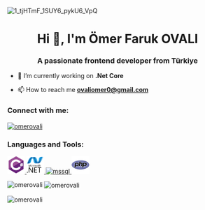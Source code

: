 ![1_tjHTmF_1SUY6_pykU6_VpQ](https://github.com/omerovali/omerovali/assets/142341140/e6b92c10-4b35-41dd-b9a2-612a0356de76)

<h1 align="center">Hi 👋, I'm Ömer Faruk OVALI</h1>
<h3 align="center">A passionate frontend developer from Türkiye</h3>

- 🔭 I’m currently working on **.Net Core**

- 📫 How to reach me **ovaliomer0@gmail.com**

<h3 align="left">Connect with me:</h3>
<p align="left">
<a href="https://linkedin.com/in/omerovali" target="blank"><img align="center" src="https://raw.githubusercontent.com/rahuldkjain/github-profile-readme-generator/master/src/images/icons/Social/linked-in-alt.svg" alt="omerovali" height="30" width="40" /></a>
</p>

<h3 align="left">Languages and Tools:</h3>
<p align="left"> <a href="https://www.w3schools.com/cs/" target="_blank" rel="noreferrer"> <img src="https://raw.githubusercontent.com/devicons/devicon/master/icons/csharp/csharp-original.svg" alt="csharp" width="40" height="40"/> </a> <a href="https://dotnet.microsoft.com/" target="_blank" rel="noreferrer"> <img src="https://raw.githubusercontent.com/devicons/devicon/master/icons/dot-net/dot-net-original-wordmark.svg" alt="dotnet" width="40" height="40"/> </a> <a href="https://www.microsoft.com/en-us/sql-server" target="_blank" rel="noreferrer"> <img src="https://www.svgrepo.com/show/303229/microsoft-sql-server-logo.svg" alt="mssql" width="40" height="40"/> </a> <a href="https://www.php.net" target="_blank" rel="noreferrer"> <img src="https://raw.githubusercontent.com/devicons/devicon/master/icons/php/php-original.svg" alt="php" width="40" height="40"/> </a> </p>

<p><img align="left" src="https://github-readme-stats.vercel.app/api/top-langs?username=omerovali&show_icons=true&locale=en&layout=compact" alt="omerovali" /></p>

<p>&nbsp;<img align="center" src="https://github-readme-stats.vercel.app/api?username=omerovali&show_icons=true&locale=en" alt="omerovali" /></p>

<p><img align="center" src="https://github-readme-streak-stats.herokuapp.com/?user=omerovali&" alt="omerovali" /></p>
